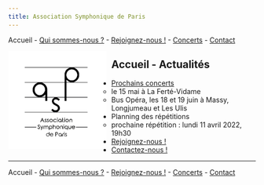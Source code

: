 ```yaml
---
title: Association Symphonique de Paris
---
```


Accueil - [Qui sommes-nous ?](presentation.md) - [Rejoignez-nous !](join.md) - [Concerts](concerts.md) - [Contact](contact.md)

<img src="img/logo200.png" style="float:left; max-width:200px; margin-right: 10px;" />

## Accueil - Actualités

- [Prochains concerts](concerts.md)
    - le 15 mai à La Ferté-Vidame
    - Bus Opéra, les 18 et 19 juin à Massy, Longjumeau et Les Ulis
- Planning des répétitions
    - prochaine répétition : lundi 11 avril 2022, 19h30
- [Rejoignez-nous !](join.md)
- [Contactez-nous !](contact.md)

----

Accueil - [Qui sommes-nous ?](presentation.md) - [Rejoignez-nous !](join.md) - [Concerts](concerts.md) - [Contact](contact.md)
